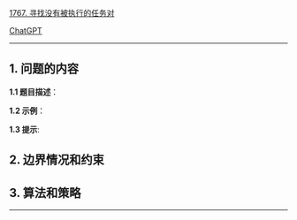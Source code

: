 [1767. 寻找没有被执行的任务对](https://leetcode.cn/problems/find-the-subtasks-that-did-not-execute)

[ChatGPT](chat.openai.com)

---

## 1. 问题的内容
**1.1 题目描述**：

**1.2 示例**：

**1.3 提示**:

## 2. 边界情况和约束


## 3. 算法和策略

---

